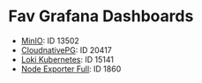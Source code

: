 # Fav Grafana Dashboards

- [MinIO](https://grafana.com/grafana/dashboards/13502-minio-dashboard/): ID 13502
- [CloudnativePG](https://grafana.com/grafana/dashboards/20417-cloudnativepg/): ID 20417
- [Loki Kubernetes](https://grafana.com/grafana/dashboards/15141-kubernetes-service-logs/): ID 15141
- [Node Exporter Full](https://grafana.com/grafana/dashboards/1860-node-exporter-full/): ID 1860
